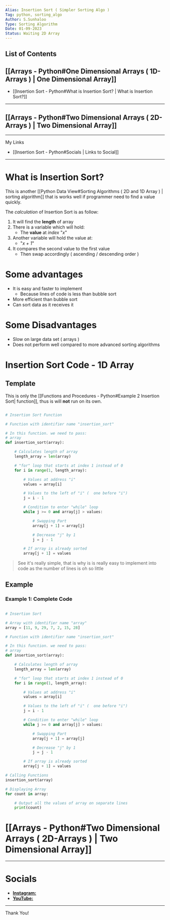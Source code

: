 ```yaml
---
Alias: Insertion Sort ( Simpler Sorting Algo )
Tag: python, sorting_algo
Author: S.Sunhaloo
Type: Sorting Algorithm
Date: 01-09-2023
Status: Waiting 2D Array
---
```


## List of Contents

## [[Arrays - Python#One Dimensional Arrays ( 1D-Arrays ) | One Dimensional Array]]

- [[Insertion Sort - Python#What is Insertion Sort? | What is Insertion Sort?]]

---

## [[Arrays - Python#Two Dimensional Arrays ( 2D-Arrays ) | Two Dimensional Array]]

---

My Links

- [[Insertion Sort - Python#Socials | Links to Social]]

---

# What is Insertion Sort?

This is another [[Python Data View#Sorting Algorithms ( 2D and 1D Array ) | sorting algorithm]] that is works well if programmer need to find a value quickly.

The *calculation* of Insertion Sort is as follow:

1. It will find the **length** of array
2. There is a variable which will hold:
	- The **value** at *index* "*x*"
3. Another variable will hold the value at:
	- "*x + 1*"
4. It compares the second value to the first value
	- Then swap accordingly ( ascending / descending order )

# Some advantages

- It is easy and faster to implement
	- Because lines of code is less than bubble sort
- More efficient than bubble sort
- Can sort data as it receives it

# Some Disadvantages

- Slow on large data set ( arrays )
- Does not perform well compared to more advanced sorting algorithms

# Insertion Sort Code - 1D Array

## Template

This is only the [[Functions and Procedures - Python#Example 2 Insertion Sort| function]], thus is will **not** run on its own.

```python

# Insertion Sort Function

# Function with identifier name "insertion_sort"

# In this function. we need to pass:
# array
def insertion_sort(array):

    # Calculates length of array
    length_array = len(array)

    # "for" loop that starts at index 1 instead of 0
    for i in range(1, length_array):

        # Values at address "i"
        values = array[i]

        # Values to the left of "i" (  one before "i")
        j = i - 1

        # Condition to enter "while" loop
        while j >= 0 and array[j] > values:

            # Swapping Part
            array[j + 1] = array[j]

            # Decrease "j" by 1
            j = j - 1

        # If array is already sorted
        array[j + 1] = values

```

>See it's really simple, that is why is is really easy to implement into code as the number of lines is oh so little

## Example

### Example 1: Complete Code

```python

# Insertion Sort

# Array with identifier name "array"
array = [11, 9, 29, 7, 2, 15, 28]

# Function with identifier name "insertion_sort"

# In this function. we need to pass:
# array
def insertion_sort(array):

    # Calculates length of array
    length_array = len(array)

    # "for" loop that starts at index 1 instead of 0
    for i in range(1, length_array):

        # Values at address "i"
        values = array[i]

        # Values to the left of "i" (  one before "i")
        j = i - 1

        # Condition to enter "while" loop
        while j >= 0 and array[j] > values:

            # Swapping Part
            array[j + 1] = array[j]

            # Decrease "j" by 1
            j = j - 1

        # If array is already sorted
        array[j + 1] = values

# Calling Functions
insertion_sort(array)

# Displaying Array
for count in array:

    # Output all the values of array on separate lines
    print(count)

```

# [[Arrays - Python#Two Dimensional Arrays ( 2D-Arrays ) | Two Dimensional Array]]

---

# Socials

- [**Instagram:**](https://www.instagram.com/s.sunhaloo/)
- [**YouTube:**](https://www.youtube.com/@s.sunhaloo539/streams)

---
Thank You!